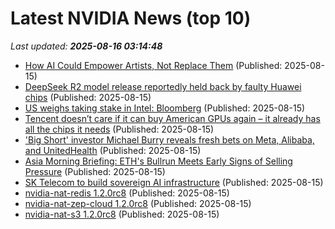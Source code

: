 # Latest NVIDIA News (top 10)
_Last updated: **2025-08-16 03:14:48**_

- [How AI Could Empower Artists, Not Replace Them](https://www.forbes.com/video/e4682579-2300-4849-8db4-29a850ac9b5e/how-ai-could-empower-artists-not-replace-them/) (Published: 2025-08-15)
- [DeepSeek R2 model release reportedly held back by faulty Huawei chips](https://siliconangle.com/2025/08/14/deepseek-r2-model-release-reportedly-held-back-faulty-huawei-chips/) (Published: 2025-08-15)
- [US weighs taking stake in Intel: Bloomberg](https://economictimes.indiatimes.com/tech/technology/us-weighs-taking-stake-in-intel-bloomberg/articleshow/123315268.cms) (Published: 2025-08-15)
- [Tencent doesn’t care if it can buy American GPUs again – it already has all the chips it needs](https://www.theregister.com/2025/08/15/tencent_q2_2025/) (Published: 2025-08-15)
- ['Big Short' investor Michael Burry reveals fresh bets on Meta, Alibaba, and UnitedHealth](https://www.businessinsider.com/big-short-michael-burry-stock-portfolio-alibaba-meta-unitedhealth-buffett-2025-8) (Published: 2025-08-15)
- [Asia Morning Briefing: ETH's Bullrun Meets Early Signs of Selling Pressure](https://www.coindesk.com/markets/2025/08/15/asia-morning-briefing-eth-s-bullrun-meets-early-signs-of-selling-pressure) (Published: 2025-08-15)
- [SK Telecom to build sovereign AI infrastructure](https://www.computerweekly.com/news/366629128/SK-Telecom-to-build-sovereign-AI-infrastructure) (Published: 2025-08-15)
- [nvidia-nat-redis 1.2.0rc8](https://pypi.org/project/nvidia-nat-redis/1.2.0rc8/) (Published: 2025-08-15)
- [nvidia-nat-zep-cloud 1.2.0rc8](https://pypi.org/project/nvidia-nat-zep-cloud/1.2.0rc8/) (Published: 2025-08-15)
- [nvidia-nat-s3 1.2.0rc8](https://pypi.org/project/nvidia-nat-s3/1.2.0rc8/) (Published: 2025-08-15)
